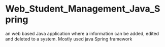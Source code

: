 # Web_Student_Management_Java_Spring
an web based Java application where a information can be added, edited and deleted to a system. Mostly used java Spring framework 
